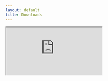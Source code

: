 ```yaml
---
layout: default
title: Downloads
---
```


<iframe src="http://oss.linn.co.uk/trac/wiki/DownloadKazoo"></iframe>
